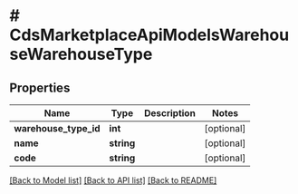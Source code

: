# # CdsMarketplaceApiModelsWarehouseWarehouseType

## Properties

Name | Type | Description | Notes
------------ | ------------- | ------------- | -------------
**warehouse_type_id** | **int** |  | [optional]
**name** | **string** |  | [optional]
**code** | **string** |  | [optional]

[[Back to Model list]](../../README.md#models) [[Back to API list]](../../README.md#endpoints) [[Back to README]](../../README.md)
